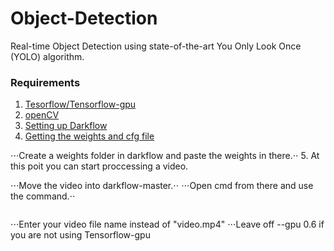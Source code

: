 # Object-Detection
Real-time Object Detection using state-of-the-art You Only Look Once (YOLO) algorithm.

### Requirements

1. [Tesorflow/Tensorflow-gpu](https://www.tensorflow.org/install/gpu)
2. [openCV](https://pypi.org/project/opencv-python/)
3. [Setting up Darkflow](https://github.com/thtrieu/darkflow)
4. [Getting the weights and cfg file](https://pjreddie.com/darknet/yolo/)

 ⋅⋅⋅Create a weights folder in darkflow and paste the weights in there.⋅⋅
5. At this poit you can start proccessing a video.

 ⋅⋅⋅Move the video into darkflow-master.⋅⋅
 ⋅⋅⋅Open cmd from there and use the command.⋅⋅
 ```python flow --model cfg/yolo.cfg --load weights/yolov2.weights --demo "video.mp4" --gpu 0.6 --saveVideo
 ```
 ⋅⋅⋅Enter your video file name instead of "video.mp4"
 ⋅⋅⋅Leave off --gpu 0.6 if you are not using Tensorflow-gpu

